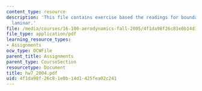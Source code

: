 ```yaml
---
content_type: resource
description: 'This file contains exercise based the readings for boundary layers:
  laminar.'
file: /media/courses/16-100-aerodynamics-fall-2005/4f1da98f26c81e0b14d1425fea02c241_hw7_2004.pdf
file_type: application/pdf
learning_resource_types:
- Assignments
ocw_type: OCWFile
parent_title: Assignments
parent_type: CourseSection
resourcetype: Document
title: hw7_2004.pdf
uid: 4f1da98f-26c8-1e0b-14d1-425fea02c241
---
```


